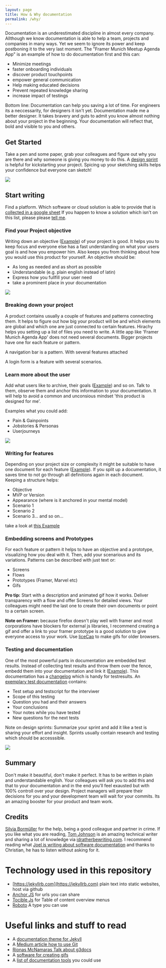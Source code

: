 ```yaml
---
layout: page
title: How & Why documentation
permalink: /why/
---
```


Documentation is an underestimated discipline in almost every company. Allthough we know documentation is able to help a team, projects and companies in many ways. Yet we seem to ignore its power and keep postboning it to the very last moment. The "Framer Munich Meetup Agenda App" is an example of how to do documentation first and this can:

* Minimize meetings
* faster onboarding individuals
* discover product touchpoints
* empower general communication
* Help making educated decisions
* Prevent repeated knowledge sharing
* increase impact of testings

Bottom line: Documentation can help you saving a lot of time. For engineers its a neccessarity, for designers it isn't yet. Documentation made me a better designer. It takes bravery and guts to admit you know almost nothing about your project in the beginning. Your documentation will reflect that, bold and visible to you and others.


## Get Started
Take a pen and some paper, grab your colleagues and figure out why you are there and why someone is giving you money to do this. A [design sprint](http://www.gv.com/sprint/) is helpful for kickstarting your project. Spicing up your sketching skills helps your confidence but everyone can sketch!

<img src="../assets/illustration-designsprint.jpg" class="imgfit"/> 

## Start writing

Find a platform. Which software or cloud solution is able to provide that is [collected in a google sheet](https://docs.google.com/spreadsheets/d/15Pv5R7PUbzoQm3y5n6bMCyR3-5SzqoUOQqh8QOApy3U/edit#gid=0) If you happen to know a solution which isn't on this list, please please <a href="mailto:marie.schweiz@gmail.com">tell me</a>.

### Find your Project objective

Writing down an objective ([Example](../#what-is-framer-muc-agenda-app-)) of your project is good. It helps you to keep focus and everyone else has a fast understanding on what your users goal is and how you empower him. Also keeps you from thinking about how you would use this product for yourself. An objective should be:

* As long as needed and as short as possible
* Understandable (e.g. plain english instead of latin)
* Express how you fullfill your user need
* take a prominent place in your documentation

<img src="../assets/illustration-objective.jpg" class="imgfit"/> 

### Breaking down your project

A product contains usually a couple of features and patterns connecting them. It helps to figure out how big your product will be and which elements are global and which one are just connected to certain features. Hirachy helps you  setting up a list of files you need to write. A little app like 'Framer Munich Agenda App' does not need several documents. Bigger projects have one for each feature or pattern.

A navigation bar is a pattern. With several features attached

A login form is a feature with several scenarios.


### Learn more about the user

Add what users like to archive, their goals ([Example](../#user-group)) and so on. Talk to them, observe them and anchor this information to your documentation. It will help to avoid a common and unconsious mindset 'this product is designed for me'. 

Examples what you could add: 
* Pain & Gainpoints
* Jobstories & Personas 
* Userjourneys

<img src="../assets/illustration-researcher.jpg" class="imgfit"/> 

### Writing for features

Depending on your project size or complexity it might be suitable to have one document for each feature ([Example](../#meetup-information)). If you split up a documentation, it saves time to not go through all definitions again in each document. Keeping a structure helps:

* Objective
* MVP or Version
* Appearance (where is it anchored in your mental model)
* Scenario 1
* Scenario 2
* Scenario 3... and so on...

take a look at [this Example](../#schedule-overview)

### Embedding screens and Prototypes

For each feature or pattern it helps to have an objective and a prototype, visualizing how you deal with it. Then, add your scenarious and its variations. Patterns can be described with just text or:

* Screens
* Flows
* Prototypes (Framer, Marvel etc)
* Gifs

**Pro tip:** Start with a description and animated gif how it works. Deliver transparency with a flow and offer Screens for detailed views. Your colleagues might need the last one to create their own documents or point to a certain screen.

**Note on Framer:** because firefox doesn't play well with framer and most corporations have blockers for external js libraries, I recommend creating a gif and offer a link to your framer prototype is a good solution to give everyone access to your work. Use <a href="www.cockos.com/licecap/">liceCap</a> to make gifs for older browsers.

### Testing and documentation

One of the most powerful parts in documentation are embedded test results. Instead of collecting test results and throw them over the fence, embedd them into your documentation and link it ([Example](../#meetup-information)). This documentation has a [changelog](/changelog/) which is handy for testresults. An <a href="../misc/2017/06/13/thefirsttest.html">exemplary test documentation</a> contains:

* Test setup and testscript for the interviwer
* Scope of this testing
* Question you had and their answers
* Your conclusions
* Your notes while you have tested
* New questions for the next tests

Note on design sprints: Summarize your sprint and add it like a test is sharing your effort and insight. Sprints usually contain research and testing which should be accesssible.

<img src="../assets/illustration-testing.jpg" class="imgfit"/> 


## Summary

Don't make it beautiful, don't make it perfect. It has to be written in plain and understandable english. Your colleagues will ask you to add this and that to your documentation and in the end you'll feel exausted but with 100% controll over your design. Project managers will prepare their decisions for you and your development team will wait for your commits. Its an amazing booster for your product and team work.


## Credits

[Silvia Bormüller](https://twitter.com/svorklab) for the help, being a good colleague and partner in crime. If you like what you are reading, [Tom Johnson](https://twitter.com/tomjohnson) is an amazing technical writer and sharing a lot of knowledge via [idratherbewriting.com](http://idratherbewriting.com/). I recommend reading what [Joel is writing about software documentation](https://www.joelonsoftware.com/2000/10/02/painless-functional-specifications-part-1-why-bother/) and thanks to Christian, he has to listen without asking for it.

# Technology used in this repository

* [https://jekyllrb.com](https://jekyllrb.com) plain text into static websites, host via github
* [Anchor JS](https://www.bryanbraun.com/anchorjs/) for urls you can share
* [Tocible Js](https://github.com/markserbol/tocible) for Table of content overview menus
* [Roboto](https://fonts.google.com/specimen/Roboto) A type you can use


# Useful links and stuff to read

* A [documentation theme for Jekyll](http://idratherbewriting.com/documentation-theme-jekyll/)
* A [Medium article how to use Git](https://medium.com/@dfosco/git-for-designers-856c434716e)
* [Rionas McNamaras Talk about g3docs](https://www.usenix.org/conference/srecon16europe/program/presentation/macnamara)
* A [software for creating gifs](www.cockos.com/licecap/)
* A [list of documentation tools](https://docs.google.com/spreadsheets/d/15Pv5R7PUbzoQm3y5n6bMCyR3-5SzqoUOQqh8QOApy3U/edit#gid=0) you could use